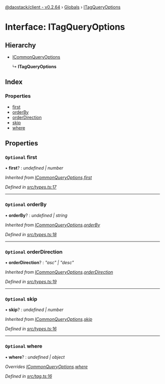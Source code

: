[@daostack/client - v0.2.64](../README.md) › [Globals](../globals.md) › [ITagQueryOptions](itagqueryoptions.md)

# Interface: ITagQueryOptions

## Hierarchy

* [ICommonQueryOptions](icommonqueryoptions.md)

  ↳ **ITagQueryOptions**

## Index

### Properties

* [first](itagqueryoptions.md#optional-first)
* [orderBy](itagqueryoptions.md#optional-orderby)
* [orderDirection](itagqueryoptions.md#optional-orderdirection)
* [skip](itagqueryoptions.md#optional-skip)
* [where](itagqueryoptions.md#optional-where)

## Properties

### `Optional` first

• **first**? : *undefined | number*

*Inherited from [ICommonQueryOptions](icommonqueryoptions.md).[first](icommonqueryoptions.md#optional-first)*

*Defined in [src/types.ts:17](https://github.com/dorgtech/client/blob/19b4373/src/types.ts#L17)*

___

### `Optional` orderBy

• **orderBy**? : *undefined | string*

*Inherited from [ICommonQueryOptions](icommonqueryoptions.md).[orderBy](icommonqueryoptions.md#optional-orderby)*

*Defined in [src/types.ts:18](https://github.com/dorgtech/client/blob/19b4373/src/types.ts#L18)*

___

### `Optional` orderDirection

• **orderDirection**? : *"asc" | "desc"*

*Inherited from [ICommonQueryOptions](icommonqueryoptions.md).[orderDirection](icommonqueryoptions.md#optional-orderdirection)*

*Defined in [src/types.ts:19](https://github.com/dorgtech/client/blob/19b4373/src/types.ts#L19)*

___

### `Optional` skip

• **skip**? : *undefined | number*

*Inherited from [ICommonQueryOptions](icommonqueryoptions.md).[skip](icommonqueryoptions.md#optional-skip)*

*Defined in [src/types.ts:16](https://github.com/dorgtech/client/blob/19b4373/src/types.ts#L16)*

___

### `Optional` where

• **where**? : *undefined | object*

*Overrides [ICommonQueryOptions](icommonqueryoptions.md).[where](icommonqueryoptions.md#optional-where)*

*Defined in [src/tag.ts:16](https://github.com/dorgtech/client/blob/19b4373/src/tag.ts#L16)*
